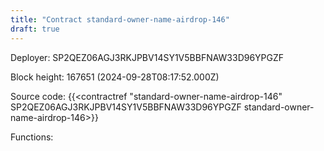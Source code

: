 ```yaml
---
title: "Contract standard-owner-name-airdrop-146"
draft: true
---
```

Deployer: SP2QEZ06AGJ3RKJPBV14SY1V5BBFNAW33D96YPGZF


 



Block height: 167651 (2024-09-28T08:17:52.000Z)

Source code: {{<contractref "standard-owner-name-airdrop-146" SP2QEZ06AGJ3RKJPBV14SY1V5BBFNAW33D96YPGZF standard-owner-name-airdrop-146>}}

Functions:


